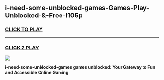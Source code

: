 
## i-need-some-unblocked-games-Games-Play-Unblocked-&-Free-l105p
<h3>
<a href="https://premium76.site?title=i-need-some-unblocked-games&ref=24A">CLICK TO PLAY</a></h3>
<hr>

<h3>
<a href="https://premium76.site?title=i-need-some-unblocked-games&ref=24A">CLICK 2 PLAY</a>
  
</h3>

<a href="https://premium76.site?title=i-need-some-unblocked-games&ref=24A"><img src="https://clearcache.store/games.png"></a>


**i-need-some-unblocked-games games unblocked: Your Gateway to Fun and Accessible Online Gaming**
